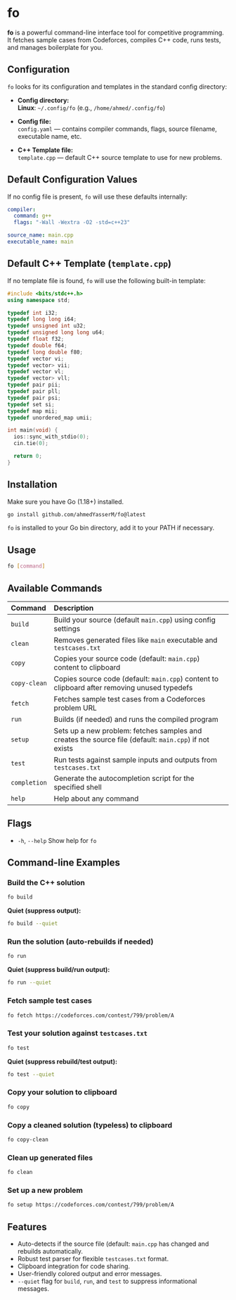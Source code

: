 # fo

**fo** is a powerful command-line interface tool for competitive programming. It fetches sample cases from Codeforces, compiles C++ code, runs tests, and manages boilerplate for you.


## Configuration

`fo` looks for its configuration and templates in the standard config directory:

- **Config directory:**  
    **Linux**: `~/.config/fo` (e.g., `/home/ahmed/.config/fo`)

- **Config file:**  
  `config.yaml` — contains compiler commands, flags, source filename, executable name, etc.

- **C++ Template file:**  
  `template.cpp` — default C++ source template to use for new problems.


## Default Configuration Values

If no config file is present, `fo` will use these defaults internally:

```yaml
compiler:
  command: g++
  flags: "-Wall -Wextra -O2 -std=c++23"

source_name: main.cpp
executable_name: main
```


## Default C++ Template (`template.cpp`)

If no template file is found, `fo` will use the following built-in template:

```cpp
#include <bits/stdc++.h>
using namespace std;

typedef int i32;
typedef long long i64;
typedef unsigned int u32;
typedef unsigned long long u64;
typedef float f32;
typedef double f64;
typedef long double f80;
typedef vector vi;
typedef vector> vii;
typedef vector vl;
typedef vector> vll;
typedef pair pii;
typedef pair pll;
typedef pair psi;
typedef set si;
typedef map mii;
typedef unordered_map umii;

int main(void) {
  ios::sync_with_stdio(0);
  cin.tie(0);

  return 0;
}
```

## Installation

Make sure you have Go (1.18+) installed.

```bash
go install github.com/ahmedYasserM/fo@latest
```

`fo` is installed to your Go bin directory, add it to your PATH if necessary.

## Usage

```sh
fo [command]
```


## Available Commands

| Command | Description |
| :-- | :-- |
| `build` | Build your source (default `main.cpp`) using config settings  |
| `clean` | Removes generated files like `main` executable and `testcases.txt` |
| `copy` | Copies your source code (default: `main.cpp`) content to clipboard |
| `copy-clean` | Copies source code (default: `main.cpp`) content to clipboard after removing unused typedefs |
| `fetch` | Fetches sample test cases from a Codeforces problem URL |
| `run` | Builds (if needed) and runs the compiled program |
| `setup` | Sets up a new problem: fetches samples and creates the source file (default: `main.cpp`) if not exists |
| `test` | Run tests against sample inputs and outputs from `testcases.txt` |
| `completion` | Generate the autocompletion script for the specified shell |
| `help` | Help about any command |

## Flags

- `-h`, `--help`    Show help for `fo`


## Command-line Examples

### Build the C++ solution

```sh
fo build
```

**Quiet (suppress output):**

```sh
fo build --quiet
```


### Run the solution (auto-rebuilds if needed)

```sh
fo run
```

**Quiet (suppress build/run output):**

```sh
fo run --quiet
```


### Fetch sample test cases

```sh
fo fetch https://codeforces.com/contest/799/problem/A
```


### Test your solution against `testcases.txt`

```sh
fo test
```

**Quiet (suppress rebuild/test output):**

```sh
fo test --quiet
```


### Copy your solution to clipboard

```sh
fo copy
```


### Copy a cleaned solution (typeless) to clipboard

```sh
fo copy-clean
```


### Clean up generated files

```sh
fo clean
```


### Set up a new problem

```sh
fo setup https://codeforces.com/contest/799/problem/A
```


## Features

- Auto-detects if the source file (default: `main.cpp` has changed and rebuilds automatically.
- Robust test parser for flexible `testcases.txt` format.
- Clipboard integration for code sharing.
- User-friendly colored output and error messages.
- `--quiet` flag for `build`, `run`, and `test` to suppress informational messages.
